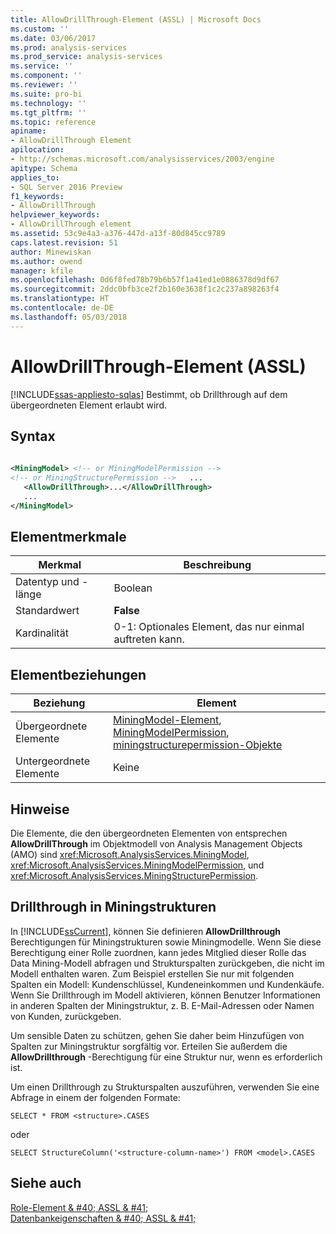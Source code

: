 ```yaml
---
title: AllowDrillThrough-Element (ASSL) | Microsoft Docs
ms.custom: ''
ms.date: 03/06/2017
ms.prod: analysis-services
ms.prod_service: analysis-services
ms.service: ''
ms.component: ''
ms.reviewer: ''
ms.suite: pro-bi
ms.technology: ''
ms.tgt_pltfrm: ''
ms.topic: reference
apiname:
- AllowDrillThrough Element
apilocation:
- http://schemas.microsoft.com/analysisservices/2003/engine
apitype: Schema
applies_to:
- SQL Server 2016 Preview
f1_keywords:
- AllowDrillThrough
helpviewer_keywords:
- AllowDrillThrough element
ms.assetid: 53c9e4a3-a376-447d-a13f-80d845cc9789
caps.latest.revision: 51
author: Minewiskan
ms.author: owend
manager: kfile
ms.openlocfilehash: 0d6f8fed78b79b6b57f1a41ed1e0886378d9df67
ms.sourcegitcommit: 2ddc0bfb3ce2f2b160e3638f1c2c237a898263f4
ms.translationtype: HT
ms.contentlocale: de-DE
ms.lasthandoff: 05/03/2018
---
```

# <a name="allowdrillthrough-element-assl"></a>AllowDrillThrough-Element (ASSL)
[!INCLUDE[ssas-appliesto-sqlas](../../../includes/ssas-appliesto-sqlas.md)]
  Bestimmt, ob Drillthrough auf dem übergeordneten Element erlaubt wird.  
  
## <a name="syntax"></a>Syntax  
  
```xml  
  
<MiningModel> <!-- or MiningModelPermission -->  
<!-- or MiningStructurePermission -->   ...  
   <AllowDrillThrough>...</AllowDrillThrough>  
   ...  
</MiningModel>  
```  
  
## <a name="element-characteristics"></a>Elementmerkmale  
  
|Merkmal|Beschreibung|  
|--------------------|-----------------|  
|Datentyp und -länge|Boolean|  
|Standardwert|**False**|  
|Kardinalität|0-1: Optionales Element, das nur einmal auftreten kann.|  
  
## <a name="element-relationships"></a>Elementbeziehungen  
  
|Beziehung|Element|  
|------------------|-------------|  
|Übergeordnete Elemente|[MiningModel-Element](../../../analysis-services/scripting/objects/miningmodel-element-assl.md), [MiningModelPermission](../../../analysis-services/scripting/objects/miningmodelpermission-element-assl.md), [miningstructurepermission-Objekte](../../../analysis-services/scripting/objects/miningstructurepermission-element-assl.md)|  
|Untergeordnete Elemente|Keine|  
  
## <a name="remarks"></a>Hinweise  
 Die Elemente, die den übergeordneten Elementen von entsprechen **AllowDrillThrough** im Objektmodell von Analysis Management Objects (AMO) sind <xref:Microsoft.AnalysisServices.MiningModel>, <xref:Microsoft.AnalysisServices.MiningModelPermission>, und <xref:Microsoft.AnalysisServices.MiningStructurePermission>.  
  
## <a name="drillthrough-on-mining-structures"></a>Drillthrough in Miningstrukturen  
 In [!INCLUDE[ssCurrent](../../../includes/sscurrent-md.md)], können Sie definieren **AllowDrillthrough** Berechtigungen für Miningstrukturen sowie Miningmodelle. Wenn Sie diese Berechtigung einer Rolle zuordnen, kann jedes Mitglied dieser Rolle das Data Mining-Modell abfragen und Strukturspalten zurückgeben, die nicht im Modell enthalten waren. Zum Beispiel erstellen Sie nur mit folgenden Spalten ein Modell: Kundenschlüssel, Kundeneinkommen und Kundenkäufe. Wenn Sie Drillthrough im Modell aktivieren, können Benutzer Informationen in anderen Spalten der Miningstruktur, z.&nbsp;B. E-Mail-Adressen oder Namen von Kunden, zurückgeben.  
  
 Um sensible Daten zu schützen, gehen Sie daher beim Hinzufügen von Spalten zur Miningstruktur sorgfältig vor. Erteilen Sie außerdem die **AllowDrillthrough** -Berechtigung für eine Struktur nur, wenn es erforderlich ist.  
  
 Um einen Drillthrough zu Strukturspalten auszuführen, verwenden Sie eine Abfrage in einem der folgenden Formate:  
  
 `SELECT * FROM <structure>.CASES`  
  
 oder  
  
 `SELECT StructureColumn('<structure-column-name>') FROM <model>.CASES`  
  
## <a name="see-also"></a>Siehe auch  
 [Role-Element & #40; ASSL & #41;](../../../analysis-services/scripting/objects/role-element-assl.md)   
 [Datenbankeigenschaften & #40; ASSL & #41;](../../../analysis-services/scripting/properties/properties-assl.md)  
  
  
